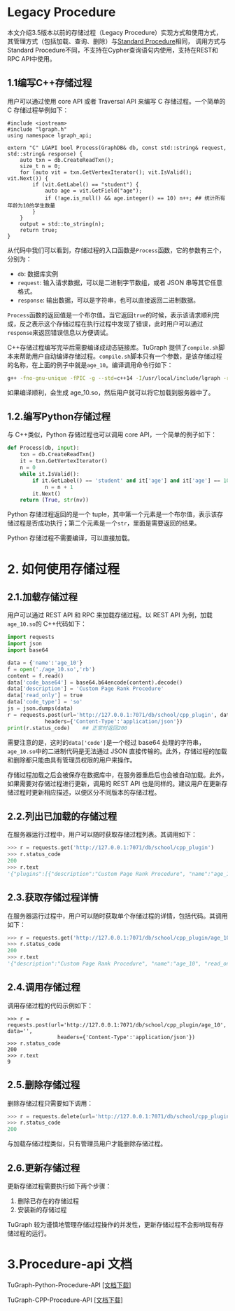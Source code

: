 
# Legacy Procedure

本文介绍3.5版本以前的存储过程（Legacy Procedure）实现方式和使用方式，其管理方式（包括加载、查询、删除）与[Standard Procedure]相同，
调用方式与Standard Procedure不同，不支持在Cypher查询语句内使用，支持在REST和RPC API中使用。

[Standard Procedure]: ./1.procedure.md

## 1.1编写C++存储过程

用户可以通过使用 core API 或者 Traversal API 来编写 C 存储过程。一个简单的 C 存储过程举例如下：

```
#include <iostream>
#include "lgraph.h"
using namespace lgraph_api;

extern "C" LGAPI bool Process(GraphDB& db, const std::string& request, std::string& response) {
	auto txn = db.CreateReadTxn();
	size_t n = 0;
	for (auto vit = txn.GetVertexIterator(); vit.IsValid(); vit.Next()) {
        if (vit.GetLabel() == "student") {
            auto age = vit.GetField("age");
            if (!age.is_null() && age.integer() == 10) n++; ## 统计所有年龄为10的学生数量
        }
	}
    output = std::to_string(n);
    return true;
}
```

从代码中我们可以看到，存储过程的入口函数是`Process`函数，它的参数有三个，分别为：

- `db`: 数据库实例
- `request`: 输入请求数据，可以是二进制字节数组，或者 JSON 串等其它任意格式。
- `response`: 输出数据，可以是字符串，也可以直接返回二进制数据。

`Process`函数的返回值是一个布尔值。当它返回`true`的时候，表示该请求顺利完成，反之表示这个存储过程在执行过程中发现了错误，此时用户可以通过`response`来返回错误信息以方便调试。

C++存储过程编写完毕后需要编译成动态链接库。TuGraph 提供了`compile.sh`脚本来帮助用户自动编译存储过程。`compile.sh`脚本只有一个参数，是该存储过程的名称，在上面的例子中就是`age_10`。编译调用命令行如下：

```bash
g++ -fno-gnu-unique -fPIC -g --std=c++14 -I/usr/local/include/lgraph -rdynamic -O3 -fopenmp -o age_10.so age_10.cpp /usr/local/lib64/liblgraph.so -shared
```

如果编译顺利，会生成 age_10.so，然后用户就可以将它加载到服务器中了。

## 1.2.编写Python存储过程

与 C++类似，Python 存储过程也可以调用 core API，一个简单的例子如下：

```python
def Process(db, input):
    txn = db.CreateReadTxn()
    it = txn.GetVertexIterator()
    n = 0
    while it.IsValid():
        if it.GetLabel() == 'student' and it['age'] and it['age'] == 10:
            n = n + 1
        it.Next()
    return (True, str(nv))
```

Python 存储过程返回的是一个 tuple，其中第一个元素是一个布尔值，表示该存储过程是否成功执行；第二个元素是一个`str`，里面是需要返回的结果。

Python 存储过程不需要编译，可以直接加载。

# 2. 如何使用存储过程
## 2.1.加载存储过程

用户可以通过 REST API 和 RPC 来加载存储过程。以 REST API 为例，加载`age_10.so`的 C++代码如下：

```python
import requests
import json
import base64

data = {'name':'age_10'}
f = open('./age_10.so','rb')
content = f.read()
data['code_base64'] = base64.b64encode(content).decode()
data['description'] = 'Custom Page Rank Procedure'
data['read_only'] = true
data['code_type'] = 'so'
js = json.dumps(data)
r = requests.post(url='http://127.0.0.1:7071/db/school/cpp_plugin', data=js,
            headers={'Content-Type':'application/json'})
print(r.status_code)    ## 正常时返回200
```

需要注意的是，这时的`data['code']`是一个经过 base64 处理的字符串，`age_10.so`中的二进制代码是无法通过 JSON 直接传输的。此外，存储过程的加载和删除都只能由具有管理员权限的用户来操作。

存储过程加载之后会被保存在数据库中，在服务器重启后也会被自动加载。此外，如果需要对存储过程进行更新，调用的 REST API 也是同样的。建议用户在更新存储过程时更新相应描述，以便区分不同版本的存储过程。


## 2.2.列出已加载的存储过程

在服务器运行过程中，用户可以随时获取存储过程列表。其调用如下：

```python
>>> r = requests.get('http://127.0.0.1:7071/db/school/cpp_plugin')
>>> r.status_code
200
>>> r.text
'{"plugins":[{"description":"Custom Page Rank Procedure", "name":"age_10", "read_only":true}]}'
```

## 2.3.获取存储过程详情

在服务器运行过程中，用户可以随时获取单个存储过程的详情，包括代码。其调用如下：

```python
>>> r = requests.get('http://127.0.0.1:7071/db/school/cpp_plugin/age_10')
>>> r.status_code
200
>>> r.text
'{"description":"Custom Page Rank Procedure", "name":"age_10", "read_only":true, "code_base64":<CODE>, "code_type":"so"}'
```

## 2.4.调用存储过程

调用存储过程的代码示例如下：

```
>>> r = requests.post(url='http://127.0.0.1:7071/db/school/cpp_plugin/age_10', data='',
                headers={'Content-Type':'application/json'})
>>> r.status_code
200
>>> r.text
9
```

## 2.5.删除存储过程

删除存储过程只需要如下调用：

```python
>>> r = requests.delete(url='http://127.0.0.1:7071/db/school/cpp_plugin/age_10')
>>> r.status_code
200
```

与加载存储过程类似，只有管理员用户才能删除存储过程。

## 2.6.更新存储过程

更新存储过程需要执行如下两个步骤：

1.  删除已存在的存储过程
2.  安装新的存储过程

TuGraph 较为谨慎地管理存储过程操作的并发性，更新存储过程不会影响现有存储过程的运行。

# 3.Procedure-api 文档

TuGraph-Python-Procedure-API [[文档下载]](https://tugraph-web-static.oss-cn-beijing.aliyuncs.com/%E6%96%87%E6%A1%A3/procedure-api/3.3.2/TuGraph-Python-Procedure-API.tar.gz)

TuGraph-CPP-Procedure-API [[文档下载]](https://tugraph-web-static.oss-cn-beijing.aliyuncs.com/%E6%96%87%E6%A1%A3/procedure-api/3.3.2/TuGraph-CPP-Procedure-API.tar.gz)
